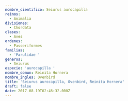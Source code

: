 ```yaml
---
nombre_cientifico: Seiurus aurocapilla
reinos:
  - Animalia
divisiones:
  - Chordata
clases:
  - Aves
ordenes:
  - Passeriformes
familias:
  - 'Parulidae '
generos:
  - Seiurus
especie: 'aurocapilla '
nombre_comun: Reinita Hornera
nombre_ingles: Ovenbird
title: 'Seiurus aurocapilla, Ovenbird, Reinita Hornera'
draft: false
date: 2017-08-19T02:46:32.000Z
---
```


